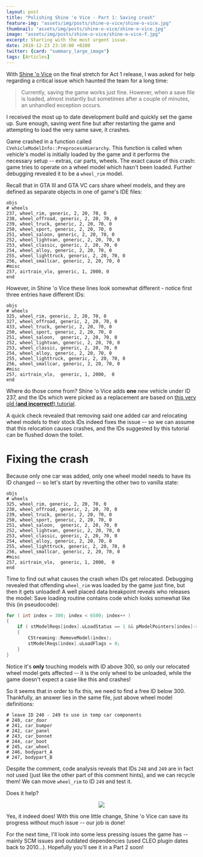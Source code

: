 ```yaml
---
layout: post
title: "Polishing Shine 'o Vice - Part 1: Saving crash"
feature-img: "assets/img/posts/shine-o-vice/shine-o-vice.jpg"
thumbnail: "assets/img/posts/shine-o-vice/shine-o-vice.jpg"
image: "assets/img/posts/shine-o-vice/shine-o-vice-f.jpg"
excerpt: Starting with the most urgent issue.
date: 2018-12-23 23:10:00 +0200
twitter: {card: "summary_large_image"}
tags: [Articles]
---
```


With [Shine 'o Vice](https://gtaforums.com/topic/578670-shine-o-vice/) on the final stretch for Act 1 release,
I was asked for help regarding a critical issue which haunted the team for a long time:

> Currently, saving the game works just fine. However, when a save file is loaded, almost instantly but sometimes after a couple of minutes, an unhandled exception occurs.

I received the most up to date development build and quickly set the game up. Sure enough, saving went fine but after restarting the game and attempting to load the very same save,
it crashes.

Game crashed in a function called `CVehicleModelInfo::PreprocessHierarchy`. This function is called when vehicle's model is initially loaded by the game and it performs the necessary setup --
extras, car parts, wheels. The exact cause of this crash: game tries to operate on a wheel model which hasn't been loaded. Further debugging revealed it to be a `wheel_rim` model.

Recall that in GTA III and GTA VC cars share wheel models, and they are defined as separate objects in one of game's IDE files:
```
objs
# wheels
237, wheel_rim, generic, 2, 20, 70, 0
238, wheel_offroad, generic, 2, 20, 70, 0
239, wheel_truck, generic, 2, 20, 70, 0
250, wheel_sport, generic, 2, 20, 70, 0
251, wheel_saloon, generic, 2, 20, 70, 0
252, wheel_lightvan, generic, 2, 20, 70, 0
253, wheel_classic, generic, 2, 20, 70, 0
254, wheel_alloy, generic, 2, 20, 70, 0
255, wheel_lighttruck, generic, 2, 20, 70, 0
256, wheel_smallcar, generic, 2, 20, 70, 0
#misc
257, airtrain_vlo, generic, 1, 2000, 0
end
```

However, in Shine 'o Vice these lines look somewhat different - notice first three entries have different IDs:
```
objs
# wheels
325, wheel_rim, generic, 2, 20, 70, 0
327, wheel_offroad, generic, 2, 20, 70, 0
433, wheel_truck, generic, 2, 20, 70, 0
250, wheel_sport, generic, 2, 20, 70, 0
251, wheel_saloon,  generic, 2, 20, 70, 0
252, wheel_lightvan, generic, 2, 20, 70, 0
253, wheel_classic, generic, 2, 20, 70, 0
254, wheel_alloy, generic, 2, 20, 70, 0
255, wheel_lighttruck, generic, 2, 20, 70, 0
256, wheel_smallcar, generic, 2, 20, 70, 0
#misc
257, airtrain_vlo,  generic, 1, 2000,  0
end
```

Where do those come from? Shine 'o Vice adds **one** new vehicle under ID 237, and the IDs which were picked as a replacement are based on [this very old (**and incorrect!**) tutorial](https://gtaforums.com/topic/191413-adding-not-replacing-extra-vehicles/).

A quick check revealed that removing said one added car and relocating wheel models to their stock IDs indeed fixes the issue -- so we can assume that this relocation causes crashes,
and the IDs suggested by this tutorial can be flushed down the toilet.

# Fixing the crash

Because only one car was added, only one wheel model needs to have its ID changed -- so let's start by reverting the other two to vanilla state:
```
objs
# wheels
325, wheel_rim, generic, 2, 20, 70, 0
238, wheel_offroad, generic, 2, 20, 70, 0
239, wheel_truck, generic, 2, 20, 70, 0
250, wheel_sport, generic, 2, 20, 70, 0
251, wheel_saloon,  generic, 2, 20, 70, 0
252, wheel_lightvan, generic, 2, 20, 70, 0
253, wheel_classic, generic, 2, 20, 70, 0
254, wheel_alloy, generic, 2, 20, 70, 0
255, wheel_lighttruck, generic, 2, 20, 70, 0
256, wheel_smallcar, generic, 2, 20, 70, 0
#misc
257, airtrain_vlo,  generic, 1, 2000,  0
end
```

Time to find out what causes the crash when IDs get relocated. Debugging revealed that offending `wheel_rim` was loaded by the game just fine,
but then it gets unloaded! A well placed data breakpoint reveals who releases the model: Save loading routine contains code which looks somewhat like this (in pseudocode):
```cpp
for ( int index = 300; index < 6500; index++ )
{
    if ( stModelReqs[index].uLoadStatus == 1 && pModelPointers[index]->m_pRWObject != nullptr )
    {
        CStreaming::RemoveModel(index);
        stModelReqs[index].uLoadFlags = 0;
    }
}
```

Notice it's **only** touching models with ID above 300, so only our relocated wheel model gets affected -- it is the only wheel to be unloaded, while the game doesn't expect a case like this
and crashes!

So it seems that in order to fix this, we need to find a free ID below 300. Thankfully, an answer lies in the same file, just above wheel model definitions:
```
# leave ID 240 - 249 to use in temp car components
# 240, car_door
# 241, car_bumper
# 242, car_panel
# 243, car_bonnet
# 244, car_boot
# 245, car_wheel
# 246, bodypart_A
# 247, bodypart_B
```

Despite the comment, code analysis reveals that IDs `248` and `249` are in fact not used (just like the other part of this comment hints),
and we can recycle them! We can move `wheel_rim` to ID `249` and test it.

Does it help?
<p align="center">
<img src="{% link assets/img/posts/shine-o-vice/sov-screen.jpg %}"><br>
</p>

Yes, it indeed does! With this one little change, Shine 'o Vice can save its progress without much issue -- our job is done!

For the next time, I'll look into some less pressing issues the game has -- mainly SCM issues and outdated dependencies (used CLEO plugin dates back to 2010...).
Hopefully you'll see it in a Part 2 soon!